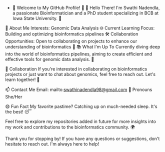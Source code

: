 - 🎉 Welcome to My GitHub Profile! 🎉
👋 Hello There!
I'm Swathi Nadendla, a passionate Bioinformatician and a PhD student specializing in BCB at Iowa State University. 🏫

🧬 About Me
Interests: Genomic Data Analysis 🌐
Current Learning Focus: Building and optimizing bioinformatics pipelines 🛠️
Collaboration Opportunities: Open to collaborating on projects to enhance our understanding of bioinformatics 💼
📚 What I'm Up To
Currently diving deep into the world of bioinformatics pipelines, aiming to create efficient and effective tools for genomic data analysis. 🌟

🤝 Collaboration
If you're interested in collaborating on bioinformatics projects or just want to chat about genomics, feel free to reach out. Let's learn together! 🚀

📫 Contact Me
Email: mailto:swathinadendla98@gmail.com
🌈 Pronouns
She/Her

😄 Fun Fact
My favorite pastime? Catching up on much-needed sleep. It's the best! 😴

Feel free to explore my repositories added in future for more insights into my work and contributions to the bioinformatics community. 🌍

Thank you for stopping by! If you have any questions or suggestions, don't hesitate to reach out. I'm always here to help!
